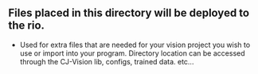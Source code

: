 ## Files placed in this directory will be deployed to the rio.
- Used for extra files that are needed for your vision project you wish to use or import into your program. Directory location can be accessed through the CJ-Vision lib, configs, trained data. etc...